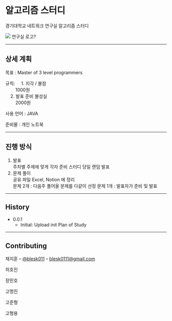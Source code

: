 # 알고리즘 스터디

경기대학교 네트워크 연구실 알고리즘 스터디

![](header.png) 
연구실 로고?

---

## 상세 계획

목표 : Master of 3 level programmers

규칙:
&nbsp;&nbsp;&nbsp;&nbsp;1. 지각 / 불참  
&nbsp;&nbsp;&nbsp;&nbsp;&nbsp;&nbsp;&nbsp;&nbsp;1000원  
&nbsp;&nbsp;&nbsp;&nbsp;2. 발표 준비 불성실  
&nbsp;&nbsp;&nbsp;&nbsp;&nbsp;&nbsp;&nbsp;&nbsp;2000원

사용 언어 : JAVA

준비물 : 개인 노트북
    
---

## 진행 방식

1. 발표  
    주차별 주제에 맞게 각자 준비
    스터디 당일 랜덤 발표
2. 문제 풀이  
    공유 파일 Excel, Notion 에 정리  
    문제 2개 : 다음주 풀어올 문제를 다같이 선정
    문제 1개 : 발표자가 준비 및 발표

---

## History

* 0.0.1
    * Initial: Upload init Plan of Study
<!--
* 0.2.0
    * CHANGE: Remove `setDefaultXYZ()`
    * ADD: Add `init()`
* 0.1.1
    * FIX: Crash when calling `baz()` (Thanks @GenerousContributorName!)
* 0.1.0
    * The first proper release
    * CHANGE: Rename `foo()` to `bar()`
* 0.0.1
    * Work in progress
-->

---
## Contributing

채지훈 – [@blesk011](https://github.com/blesk011) – 
blesk0111@gmail.com

허호진

장민호

고명진

고준형

고형용

<!--
[https://github.com/yourname/github-link](https://github.com/dbader/)
-->
<!--
## Contributing

1. Fork it (<https://github.com/yourname/yourproject/fork>)
2. Create your feature branch (`git checkout -b feature/fooBar`)
3. Commit your changes (`git commit -am 'Add some fooBar'`)
4. Push to the branch (`git push origin feature/fooBar`)
5. Create a new Pull Request
>
<!-- Markdown link & img dfn's -->
<!--
[npm-image]: https://img.shields.io/npm/v/datadog-metrics.svg?style=flat-square
[npm-url]: https://npmjs.org/package/datadog-metrics
[npm-downloads]: https://img.shields.io/npm/dm/datadog-metrics.svg?style=flat-square
[travis-image]: https://img.shields.io/travis/dbader/node-datadog-metrics/master.svg?style=flat-square
[travis-url]: https://travis-ci.org/dbader/node-datadog-metrics
[wiki]: https://github.com/yourname/yourproject/wiki
-->
